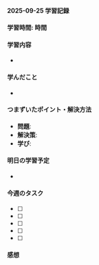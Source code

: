 #### 2025-09-25 学習記録
#### 学習時間: 時間
#### 学習内容
- 
#### 学んだこと
-
#### つまずいたポイント・解決方法
- **問題**:
- **解決策**:
- **学び**:
#### 明日の学習予定
-
#### 今週のタスク
- [ ] 
- [ ] 
- [ ] 
- [ ] 
- [ ] 
#### 感想


